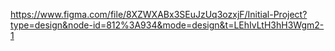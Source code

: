 https://www.figma.com/file/8XZWXABx3SEuJzUq3ozxjF/Initial-Project?type=design&node-id=812%3A934&mode=design&t=LEhIvLtH3hH3Wgm2-1